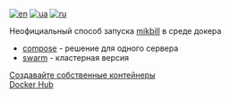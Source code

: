 [![en](https://img.shields.io/badge/lang-en-red.svg)](https://github.com/Nekkoy/docker_mikbill/blob/main/README.md)
[![ua](https://img.shields.io/badge/lang-ua-yellow.svg)](https://github.com/Nekkoy/docker_mikbill/blob/main/README.ua.md)
[![ru](https://img.shields.io/badge/lang-ru-blue.svg)](https://github.com/Nekkoy/docker_mikbill/blob/main/README.ru.md)

Неофициальный способ запуска [mikbill](https://mikbill.pro) в среде докера

+ [compose](compose/README.md) - решение для одного сервера
+ [swarm](swarm/README.md) - кластерная версия

[Создавайте собственные контейнеры](https://github.com/Nekkoy/docker_mikbill_containers)<br>
[Docker Hub](https://hub.docker.com/repositories/nekkoy)
